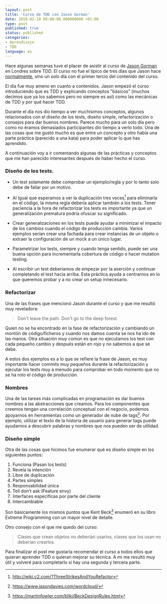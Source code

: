```yaml
---
layout: post
title: 'Curso de TDD con Jason Gorman'
date: 2019-02-10 09:00:00.000000000 +01:00
type: post
published: true 
status: published
categories:
- Aprendizaje
- TDD
language: es
---
```



Hace algunas semanas tuve el placer de asistir al curso de [Jason Gorman](https://twitter.com/jasongorman) en Londres sobre TDD. El curso no fue el típico de tres días que Jason hace [normalmente](http://www.codemanship.co.uk/tdd.html), sino un solo día con el primer tercio del contenido del curso.

El día fue muy ameno en cuanto a contenidos. Jason empezó el curso introduciendo que es TDD y explicando conceptos "básicos" (muchos decimos que ya los sabemos pero no siempre es así) como las mecánicas de TDD y por qué hacer TDD.

Durante el día nos dio tiempo a ver muchísimos conceptos, algunos relacionados con el diseño de los tests, diseño simple, refactorización o consejos para dar buenos nombres. Parece mucho para un solo día pero como no éramos demasiados participantes dio tiempo a verlo todo. Una de las cosas que me gustó mucho es que entre un concepto y otro había una parte práctica (parecido a una kata) para poder aplicar lo que has aprendido.

A continuación voy a ir comentando algunas de las prácticas y conceptos que me han parecido interesantes después de haber hecho el curso.

### Diseño de los tests.

- Un test solamente debe comprobar un ejemplo/regla y por lo tanto solo debe de fallar por un motivo.

- Al Igual que esperamos a ver la duplicación tres veces[^1] para eliminarla en el código, la misma regla debería aplicar también a los tests. Tener paciencia a la hora de refactorizar los tests es importante ya que un generalización prematura podría ofuscar su significado.

- Crear generalizaciones en los tests puede ayudar a minimizar el impacto de los cambios cuando el código de producción cambia. Varios ejemplos serían crear una fachada para crear instancias de un objeto o extraer la configuración de un mock a un único lugar.

- Parametrizar los tests, siempre y cuando tenga sentido, puede ser una buena opción para incrementarla cobertura de código o hacer mutation testing.

- Al escribir un test deberíamos de empezar por la aserción y continuar completando el test hacia arriba. Esta práctica ayuda a centrarnos en lo que queremos probar y a no crear un setup innecesario.

### Refactorizar

Una de las frases que mencionó Jason durante el curso y que me resultó muy reveladora:
>Don't leave the path. Don't go to the deep forest. 

Quien no se ha encontrado en la fase de refactorización y cambiando un montón de código/ficheros y cuando nos damos cuenta se nos ha ido de las manos. Otra situación muy común es que no ejecutamos los test con cada pequeño cambio y después están en rojo y no sabemos a que se debe.

A estos dos ejemplos es a lo que se refiere la frase de Jason, es muy importante hacer commits muy pequeños durante la refactorización y ejecutar los tests muy a menudo para comprobar en todo momento que no se ha roto el código de producción.

### Nombres

Una de las tareas más complicadas en programación es dar buenos nombres a las abstracciones que creamos. Para los componentes que creemos tengan una correlación conceptual con el negocio, podemos apoyarnos en herramientas como un generador de nube de tags[^2]. Por ejemplo, utilizar el texto de la historia de usuario para generar tags puede ayudarnos a descubrir palabras y nombres que nos pueden ser de utilidad.  

### Diseño simple

Otra de las cosas que hicimos fue enumerar qué es diseño simple en los siguientes puntos:  

1. Funciona (Pasan los tests)
2. Revela la intención
3. Libre de duplicación
4. Partes simples
5. Responsabilidad única
6. Tell don't ask (Feature envy)
7. Interfaces especificas por parte del cliente
8. Intercambiable

Son básicamente los mismos puntos que Kent Beck[^3] enumeró en su libro Extreme Programming con un mayor nivel de detalle.

Otro consejo con el que me quedo del curso:
>Clases que crean objetos no deberían usarlos, clases que los usan no deberían crearlos. 


Para finalizar el post me gustaría recomendar el curso a todos ellos que quieran aprender TDD o quieran mejorar su técnica. A mi me resultó muy útil y volveré para completarlo si hay una segunda y tercera parte.

[^1]: <http://wiki.c2.com/?ThreeStrikesAndYouRefactor>
[^2]: <https://www.jasondavies.com/wordcloud/>
[^3]: <https://martinfowler.com/bliki/BeckDesignRules.html>